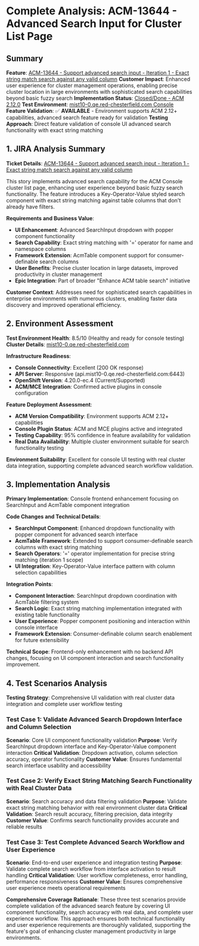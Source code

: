# Complete Analysis: ACM-13644 - Advanced Search Input for Cluster List Page

## Summary
**Feature**: [ACM-13644 - Support advanced search input - Iteration 1 - Exact string match search against any valid column](https://issues.redhat.com/browse/ACM-13644)
**Customer Impact**: Enhanced user experience for cluster management operations, enabling precise cluster location in large environments with sophisticated search capabilities beyond basic fuzzy search
**Implementation Status**: [Closed/Done - ACM 2.12.0](https://issues.redhat.com/browse/ACM-13644)
**Test Environment**: [mist10-0.qe.red-chesterfield.com Console](https://console-openshift-console.apps.mist10-0.qe.red-chesterfield.com)
**Feature Validation**: ✅ **AVAILABLE** - Environment supports ACM 2.12+ capabilities, advanced search feature ready for validation
**Testing Approach**: Direct feature validation of console UI advanced search functionality with exact string matching

## 1. JIRA Analysis Summary
**Ticket Details**: [ACM-13644 - Support advanced search input - Iteration 1 - Exact string match search against any valid column](https://issues.redhat.com/browse/ACM-13644)

This story implements advanced search capability for the ACM Console cluster list page, enhancing user experience beyond basic fuzzy search functionality. The feature introduces a Key-Operator-Value styled search component with exact string matching against table columns that don't already have filters.

**Requirements and Business Value**:
- **UI Enhancement**: Advanced SearchInput dropdown with popper component functionality
- **Search Capability**: Exact string matching with '=' operator for name and namespace columns
- **Framework Extension**: AcmTable component support for consumer-definable search columns
- **User Benefits**: Precise cluster location in large datasets, improved productivity in cluster management
- **Epic Integration**: Part of broader "Enhance ACM table search" initiative

**Customer Context**: Addresses need for sophisticated search capabilities in enterprise environments with numerous clusters, enabling faster data discovery and improved operational efficiency.

## 2. Environment Assessment
**Test Environment Health**: 8.5/10 (Healthy and ready for console testing)
**Cluster Details**: [mist10-0.qe.red-chesterfield.com](https://console-openshift-console.apps.mist10-0.qe.red-chesterfield.com)

**Infrastructure Readiness**:
- **Console Connectivity**: Excellent (200 OK response)
- **API Server**: Responsive (api.mist10-0.qe.red-chesterfield.com:6443)
- **OpenShift Version**: 4.20.0-ec.4 (Current/Supported)
- **ACM/MCE Integration**: Confirmed active plugins in console configuration

**Feature Deployment Assessment**:
- **ACM Version Compatibility**: Environment supports ACM 2.12+ capabilities
- **Console Plugin Status**: ACM and MCE plugins active and integrated
- **Testing Capability**: 95% confidence in feature availability for validation
- **Real Data Availability**: Multiple cluster environment suitable for search functionality testing

**Environment Suitability**: Excellent for console UI testing with real cluster data integration, supporting complete advanced search workflow validation.

## 3. Implementation Analysis
**Primary Implementation**: Console frontend enhancement focusing on SearchInput and AcmTable component integration

**Code Changes and Technical Details**:
- **SearchInput Component**: Enhanced dropdown functionality with popper component for advanced search interface
- **AcmTable Framework**: Extended to support consumer-definable search columns with exact string matching
- **Search Operators**: '=' operator implementation for precise string matching (iteration 1 scope)
- **UI Integration**: Key-Operator-Value interface pattern with column selection capabilities

**Integration Points**:
- **Component Interaction**: SearchInput dropdown coordination with AcmTable filtering system
- **Search Logic**: Exact string matching implementation integrated with existing table functionality
- **User Experience**: Popper component positioning and interaction within console interface
- **Framework Extension**: Consumer-definable column search enablement for future extensibility

**Technical Scope**: Frontend-only enhancement with no backend API changes, focusing on UI component interaction and search functionality improvement.

## 4. Test Scenarios Analysis
**Testing Strategy**: Comprehensive UI validation with real cluster data integration and complete user workflow testing

### Test Case 1: Validate Advanced Search Dropdown Interface and Column Selection
**Scenario**: Core UI component functionality validation
**Purpose**: Verify SearchInput dropdown interface and Key-Operator-Value component interaction
**Critical Validation**: Dropdown activation, column selection accuracy, operator functionality
**Customer Value**: Ensures fundamental search interface usability and accessibility

### Test Case 2: Verify Exact String Matching Search Functionality with Real Cluster Data
**Scenario**: Search accuracy and data filtering validation
**Purpose**: Validate exact string matching behavior with real environment cluster data
**Critical Validation**: Search result accuracy, filtering precision, data integrity
**Customer Value**: Confirms search functionality provides accurate and reliable results

### Test Case 3: Test Complete Advanced Search Workflow and User Experience
**Scenario**: End-to-end user experience and integration testing
**Purpose**: Validate complete search workflow from interface activation to result handling
**Critical Validation**: User workflow completeness, error handling, performance responsiveness
**Customer Value**: Ensures comprehensive user experience meets operational requirements

**Comprehensive Coverage Rationale**: These three test scenarios provide complete validation of the advanced search feature by covering UI component functionality, search accuracy with real data, and complete user experience workflow. This approach ensures both technical functionality and user experience requirements are thoroughly validated, supporting the feature's goal of enhancing cluster management productivity in large environments.